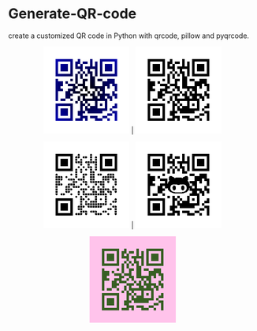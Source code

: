 # Generate-QR-code
create a customized QR code in Python with qrcode, pillow and pyqrcode.


<div align="center">


![Alt text](colored.png)   |     ![Alt text](default.png)


![Alt text](round.png)      |     ![Alt text](embeded.png)


![Alt text](git.png)

</div>

